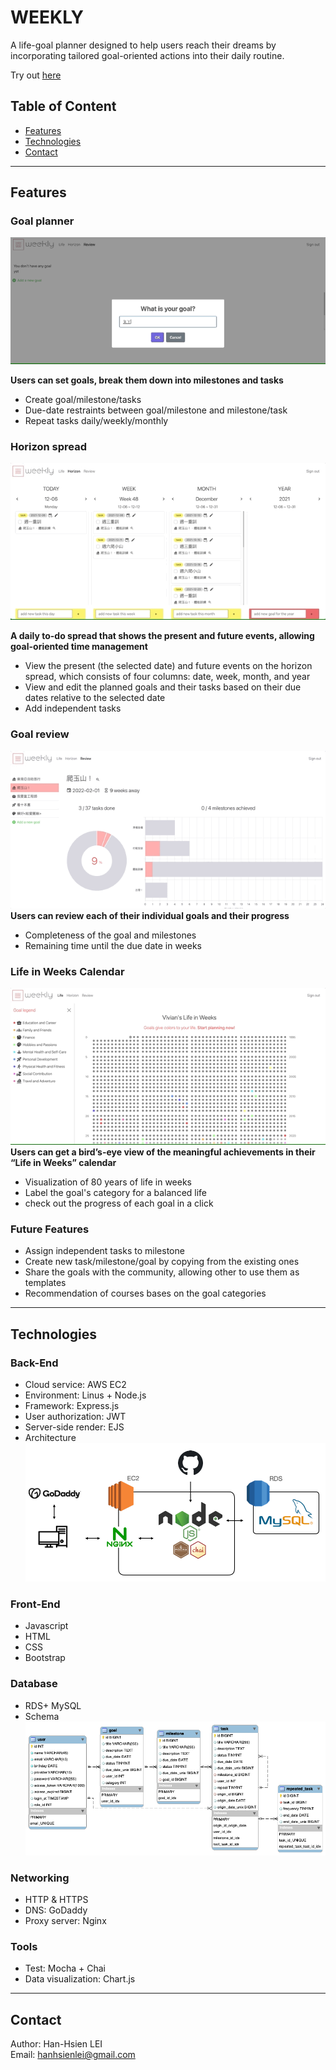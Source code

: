 # WEEKLY

A life-goal planner designed to help users reach their dreams by incorporating tailored goal-oriented actions into their daily routine.

Try out [here](https://weeklytheplanner.com/)

## Table of Content

* [Features](#features)
* [Technologies](#technologies)
* [Contact](#contact)

---

## Features

### Goal planner

![goal_planner](readme_images/goal_planner.gif)  

**Users can set goals, break them down into milestones and tasks**

* Create goal/milestone/tasks
* Due-date restraints between goal/milestone and milestone/task
* Repeat tasks daily/weekly/monthly

### Horizon spread

![horizon](readme_images/horizon.gif)  

**A daily to-do spread that shows the present and future events, allowing goal-oriented time management**

* View the present (the selected date) and future events on the horizon spread, which consists of four columns: date, week, month, and year
* View and edit the planned goals and their tasks based on their due dates relative to the selected date
* Add independent tasks

### Goal review
![goal_review](readme_images/goal_review.gif)  
**Users can review each of their individual goals and their progress**

* Completeness of the goal and milestones
* Remaining time until the due date in weeks

### Life in Weeks Calendar

![life_demo](readme_images/life.gif)  
**Users can get a bird’s-eye view of the meaningful achievements in their “Life in Weeks” calendar**

* Visualization of 80 years of life in weeks
* Label the goal's category for a balanced life
* check out the progress of each goal in a click

### Future Features

* Assign independent tasks to milestone
* Create new task/milestone/goal by copying from the existing ones 
* Share the goals with the community, allowing other to use them as templates
* Recommendation of courses bases on the goal categories

---

## Technologies

### Back-End

* Cloud service: AWS EC2
* Environment: Linus + Node.js
* Framework: Express.js
* User authorization: JWT
* Server-side render: EJS 
* Architecture  
![architecture](readme_images/architecture.png)

### Front-End

* Javascript
* HTML
* CSS
* Bootstrap

### Database

* RDS+ MySQL
* Schema  
![schema](readme_images/weekly_schema.png)

### Networking

* HTTP & HTTPS
* DNS: GoDaddy
* Proxy server: Nginx

### Tools

* Test: Mocha + Chai
* Data visualization: Chart.js

<!-- Try out [here](https://weeklytheplanner.com/) with the test account:  
email: weekly.test@mail.com  
password: weeklytest  
*write some note here* -->

---

## Contact

Author: Han-Hsien LEI  
Email: hanhsienlei@gmail.com